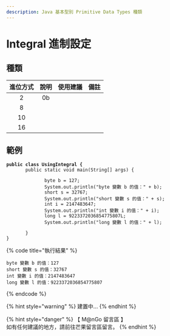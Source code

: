 ```yaml
---
description: Java 基本型別 Primitive Data Types 種類
---
```


# Integral 進制設定

## 種類

| 進位方式 |  說明 | 使用建議 |  備註 |
| :--: | :-: | :--: | :-: |
|  2   |  0b |      |     |
|  8   |     |      |     |
|  10  |     |      |     |
|  16  |     |      |     |



## 範例

<pre class="language-java" data-title="UsingIntegral.java" data-line-numbers><code class="lang-java"><strong>public class UsingIntegral {
</strong>       public static void main(String[] args) {

              byte b = 127;
              System.out.println("byte 變數 b 的值：" + b);
              short s = 32767;
              System.out.println("short 變數 s 的值：" + s);
              int i = 2147483647;
              System.out.println("int 變數 i 的值：" + i);
              long l = 9223372036854775807L;
              System.out.println("long 變數 l 的值：" + l);              

       }
}</code></pre>

{% code title="執行結果" %}
```
byte 變數 b 的值：127
short 變數 s 的值：32767
int 變數 i 的值：2147483647
long 變數 l 的值：9223372036854775807
```
{% endcode %}

{% hint style="warning" %}
建置中...
{% endhint %}

{% hint style="danger" %}
【 M@nGo 留言區 】\
如有任何建議的地方，請前往芒果留言區留言。
{% endhint %}
